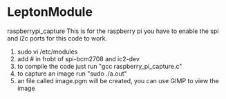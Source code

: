 LeptonModule
============


raspberrypi_capture
This is for the raspberry pi 
you have to enable the spi and i2c ports for this code to work. 
1. sudo vi /etc/modules
2. add # in frobt of spi-bcm2708 and ic2-dev
3. to compile the code just run "gcc raspberry_pi_capture.c"
4. to capture an image run "sudo ./a.out"
5. an file called image.pgm will be created, you can use GIMP to view the image
